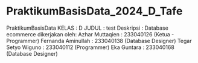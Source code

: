 # PraktikumBasisData_2024_D_Tafe

PraktikumBasisData
KELAS : D
JUDUL : test
Deskripsi : Database ecommerce
dikerjakan oleh:
Azhar Muttaqien : 233040126 (Ketua - Programmer)
Fernanda Aminullah : 233040138 (Database Designer)
Tegar Setyo Wiguno : 233040112 (Programmer)
Eka Guntara : 233040168 (Database Designer)
